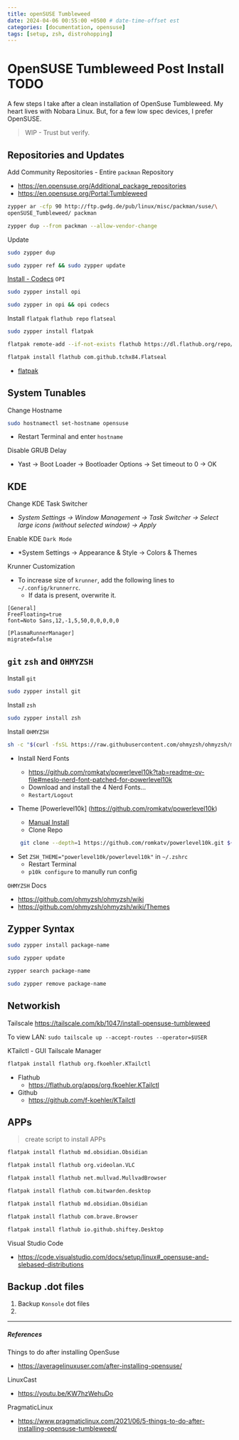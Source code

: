 ```yaml
---
title: openSUSE Tumbleweed
date: 2024-04-06 00:55:00 +0500 # date-time-offset est
categories: [documentation, opensuse]
tags: [setup, zsh, distrohopping]
---
```

# OpenSUSE Tumbleweed Post Install TODO

A few steps I take after a clean installation of OpenSuse Tumbleweed. My heart lives with Nobara Linux. But, for a few low spec devices, I prefer OpenSUSE. 

> WIP - Trust but verify. 


## Repositories and Updates

Add Community Repositories - Entire `packman` Repository 
- https://en.opensuse.org/Additional_package_repositories
- https://en.opensuse.org/Portal:Tumbleweed

```zsh
zypper ar -cfp 90 http://ftp.gwdg.de/pub/linux/misc/packman/suse/\
openSUSE_Tumbleweed/ packman

zypper dup --from packman --allow-vendor-change
```

   

Update
```zsh
sudo zypper dup
```

```zsh
sudo zypper ref && sudo zypper update
```

[Install  - Codecs](https://en.opensuse.org/SDB:Installing_codecs_from_Packman_repositories) `OPI`
```zsh
sudo zypper install opi

sudo zypper in opi && opi codecs
```

Install `flatpak` `flathub repo` `flatseal`

```zsh
sudo zypper install flatpak

flatpak remote-add --if-not-exists flathub https://dl.flathub.org/repo/flathub.flatpakrepo

flatpak install flathub com.github.tchx84.Flatseal
```

- [flatpak](https://flatpak.org/setup/openSUSE)
   

## System Tunables

Change Hostname
```zsh
sudo hostnamectl set-hostname opensuse
```
- Restart Terminal and enter `hostname`

Disable GRUB Delay
-  Yast → Boot Loader → Bootloader Options → Set timeout to 0 → OK

   

## KDE 

Change KDE Task Switcher
- _System Settings → Window Management → Task Switcher → Select large icons (without selected window) → Apply_

Enable KDE `Dark Mode`
- *System Settings → Appearance & Style → Colors & Themes

Krunner Customization
- To increase size of `krunner`, add the following lines to `~/.config/krunnerrc`. 
	- If data is present, overwrite it. 

```
[General]
FreeFloating=true
font=Noto Sans,12,-1,5,50,0,0,0,0,0

[PlasmaRunnerManager]
migrated=false
```

   

## `git` `zsh` and `OHMYZSH`

Install `git`

```zsh
sudo zypper install git
```

Install `zsh`

```zsh
sudo zypper install zsh
```

Install `OHMYZSH`

```zsh
sh -c "$(curl -fsSL https://raw.githubusercontent.com/ohmyzsh/ohmyzsh/master/tools/install.sh)"
```

- Install Nerd Fonts
  - https://github.com/romkatv/powerlevel10k?tab=readme-ov-file#meslo-nerd-font-patched-for-powerlevel10k
  - Download and install the 4 Nerd Fonts...
  - `Restart/Logout` 

- Theme [Powerlevel10k] (https://github.com/romkatv/powerlevel10k)
  - [Manual Install](https://github.com/romkatv/powerlevel10k?tab=readme-ov-file#manual)	
  - Clone Repo

```zsh
    git clone --depth=1 https://github.com/romkatv/powerlevel10k.git ${ZSH_CUSTOM:-$HOME/.oh-my-zsh/custom}/themes/powerlevel10k
```

  - Set `ZSH_THEME="powerlevel10k/powerlevel10k"` in `~/.zshrc`
    - Restart Terminal
    - `p10k configure` to manully run config

`OHMYZSH` Docs
- https://github.com/ohmyzsh/ohmyzsh/wiki
- https://github.com/ohmyzsh/ohmyzsh/wiki/Themes


 
## Zypper Syntax

```zsh
sudo zypper install package-name
```

```zsh
sudo zypper update
```

```zsh
zypper search package-name
```

```zsh
sudo zypper remove package-name
```

   

## Networkish
Tailscale
https://tailscale.com/kb/1047/install-opensuse-tumbleweed

To view LAN:
`sudo tailscale up --accept-routes --operator=$USER`

KTailctl - GUI Tailscale Manager

```zsh
flatpak install flathub org.fkoehler.KTailctl
```
- Flathub 
	- https://flathub.org/apps/org.fkoehler.KTailctl
- Github
	- https://github.com/f-koehler/KTailctl

   

## APPs
> create script to install APPs
```zsh
flatpak install flathub md.obsidian.Obsidian

flatpak install flathub org.videolan.VLC

flatpak install flathub net.mullvad.MullvadBrowser

flatpak install flathub com.bitwarden.desktop

flatpak install flathub md.obsidian.Obsidian

flatpak install flathub com.brave.Browser

flatpak install flathub io.github.shiftey.Desktop
```

Visual Studio Code
- https://code.visualstudio.com/docs/setup/linux#_opensuse-and-slebased-distributions
## Backup .dot files
1. Backup `Konsole` dot files
2. 

---

##### References

Things to do after installing OpenSuse
- https://averagelinuxuser.com/after-installing-opensuse/

LinuxCast
- https://youtu.be/KW7hzWehuDo

PragmaticLinux
- https://www.pragmaticlinux.com/2021/06/5-things-to-do-after-installing-opensuse-tumbleweed/
